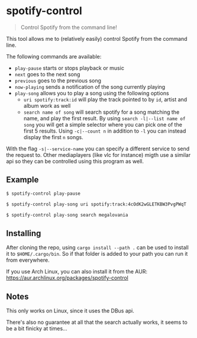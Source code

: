 # spotify-control
> Control Spotify from the command line!

This tool allows me to (relatively easily) control Spotify from the command line. 

The following commands are available: 
* `play-pause` starts or stops playback or music
* `next` goes to the next song
* `previous` goes to the previous song
* `now-playing` sends a notification of the song currently playing
* `play-song` allows you to play a song using the following options
  * `uri spotify:track:id` will play the track pointed to by `id`, artist and album work as well
  * `search name of song` will search spotify for a song matching the name, and play the first result. By using `search -l|--list name of song` you will get a simple selector where you can pick one of the first 5 results. Using `-c|--count n` in addition to `-l` you can instead display the first `n` songs.

With the flag `-s|--service-name` you can specify a different service to send the request to. Other mediaplayers (like vlc for instance)
migth use a similar api so they can be controlled using this program as well.

## Example
```sh
$ spotify-control play-pause

$ spotify-control play-song uri spotify:track:4cOdK2wGLETKBW3PvgPWqT

$ spotify-control play-song search megalovania
```

## Installing
After cloning the repo, using `cargo install --path .` can be used to install it to `$HOME/.cargo/bin`. So if that folder is
added to your path you can run it from everywhere. 

If you use Arch Linux, you can also install it from the AUR: https://aur.archlinux.org/packages/spotify-control

## Notes
This only works on Linux, since it uses the DBus api.

There's also no guarantee at all that the search actually works, it seems to be a bit finicky at times...
